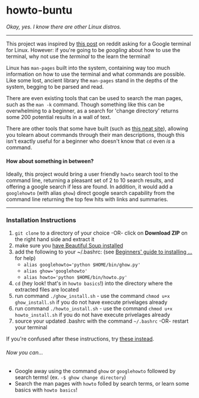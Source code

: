 # howto-buntu

*Okay, yes. I know there are other Linux distros.*


___________________________________________________________________


This project was inspired by [this post](http://www.reddit.com/r/Lightbulb/comments/336hkl/google_terminal_for_linux_for_newbies_that_dont/) on reddit asking for a Google terminal for Linux.
However: if you're going to be *googling* about how to use the terminal, why not use the *terminal* to the learn the terminal!

Linux has `man-pages` built into the system, containing way too much information on how to use the terminal and what commands are possible. Like some lost, ancient library the `man-pages` stand in the depths of the system, begging to be parsed and read. 

There are even existing tools that can be used to search the man pages, such as the `man -k` command. Though something like this can be overwhelming to a beginner, as a search for 'change directory' returns some 200 potential results in a wall of text.

There are other tools that some have built (such as [this neat site](http://explainshell.com/)), allowing you tolearn about commands through their man descriptions, though this isn't exactly useful for a beginner who doesn't know that `cd` even *is* a command.

#### How about something in between?

Ideally, this project would bring a user friendly `howto` search tool to the command line, returning a pleasant set of 2 to 10 search results, and offering a google search if less are found. In addition, it would add a `googlehowto` (with alias `ghow`) direct google search capability from the command line returning the top few hits with links and summaries.

-----------------------------------------------------------

### Installation Instructions

1. `git clone` to a directory of your choice -OR- click on **Download ZIP** on the right hand side and extract it
2. make sure you [have Beautiful Soup installed](http://www.crummy.com/software/BeautifulSoup/bs4/doc/#installing-beautiful-soup)
3. add the following to your ~/.bashrc: (see [Beginners' guide to installing ...](https://github.com/underscorejho/howto-buntu/wiki/Beginners%27-guide-to-installing-howto-buntu) for help)
    * `alias googlehowto='python $HOME/bin/ghow.py'`
    * `alias ghow='googlehowto'`
    * `alias howto='python $HOME/bin/howto.py'`
4. `cd` (hey look! that's in `howto basics`!) into the directory where the extracted files are located
5. run command `./ghow_install.sh` - use the command `chmod u+x ghow_install.sh` if you do not have execute privelages already
6. run command `./howto_install.sh` - use the command `chmod u+x howto_install.sh` if you do not have execute privelages already
7. source your updated .bashrc with the command `~/.bashrc` -OR- restart your terminal

If you're confused after these instructions, try [these instead](https://github.com/underscorejho/howto-buntu/wiki/Beginners%27-guide-to-installing-howto-buntu).

###### Now you can...
* Google away using the command `ghow` or `googlehowto` followed by search terms! (ex. `-$ ghow change directory`)
* Search the man pages with `howto` folled by search terms, or learn some basics with `howto basics`!

